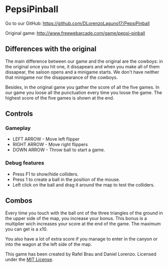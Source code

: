 # PepsiPinball

Go to our GitHub: https://github.com/DLorenzoLaguno17/PepsiPinball

Original game: http://www.freewebarcade.com/game/pepsi-pinball

## Differences with the original

The main difference between our game and the original are the cowboys: in the original once you hit one, it dissapears and when you make all of them dissapear, the saloon opens and a minigame starts. We don't have neither that minigame nor the disappearance of the cowboys. 

Besides, in the original game you gather the score of all the five games. In our game you loose all the punctuation every time you loose the game. The highest score of the five games is shown at the end.

## Controls

### Gameplay
* LEFT ARROW - Move left flipper
* RIGHT ARROW - Move right flippers
* DOWN ARROW - Throw ball to start a game.

### Debug features
* Press F1 to show/hide colliders.
* Press 1 to create a ball in the position of the mouse.
* Left click on the ball and drag it around the map to test the colliders.

## Combos

Every time you touch with the ball ont of the three triangles of the ground in the upper side of the map, you increase your bonus. This bonus is a multiplier wich increases your score at the end of the game. The maximum you can get is a x10.

You also have a lot of extra score if you manage to enter in the canyon or into the wagon at the left side of the map.

This game has been created by Rafel Brau and Daniel Lorenzo.
Licensed under the [MIT License](LICENSE).
